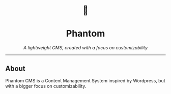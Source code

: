 <div align="center">
    <h1>👻</h1>
    <h1>Phantom</h1>
    <i>A lightweight CMS, created with a focus on customizability</i>
</div>
<hr>

## About
Phantom CMS is a Content Management System inspired by Wordpress, but with a bigger focus on customizability.
